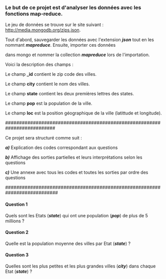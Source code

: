 ### Le but de ce projet est d'analyser les données avec les fonctions map-reduce. ###



Le jeu de données se trouve sur le site suivant :  http://media.mongodb.org/zips.json. 



Tout d'abord, sauvegarder les données avec l'extension ***json*** tout en les nommant ***mapreduce***. Ensuite, importer ces données

dans mongo et nommer la collection ***mapreduce*** lors de l'importation.


Voici la description des champs : 

Le champ ****_id**** contient le zip code des villes. 

Le champ ****city**** contient le nom des villes.

Le champ ****state**** contient les deux premières lettres des states.

Le champ ****pop**** est la population de la ville.

Le champ ****loc**** est la position géographique de la ville (latittude et longitude).

##########################################################################

Ce projet sera structuré comme suit :

***a)*** Explication des codes correspondant aux questions 

***b)*** Affichage des sorties partielles et leurs interprétations selon les questions

***c)*** Une annexe avec tous les codes et toutes les sorties par ordre des questions 

###########################################################################


#### Question 1 ####

Quels sont les Etats (***state***) qui ont une population (***pop***) de plus de 5 millions ?

#### Question 2 ####

Quelle est la population moyenne des villes par Etat (***state***) ?

#### Question 3 ####

Quelles sont les plus petites et les plus grandes villes (***city***) dans chaque Etat (***state***) ?



